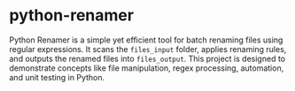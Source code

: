 # python-renamer
Python Renamer is a simple yet efficient tool for batch renaming files using regular expressions. It scans the `files_input` folder, applies renaming rules, and outputs the renamed files into `files_output`.  This project is designed to demonstrate concepts like file manipulation, regex processing, automation, and unit testing in Python.
